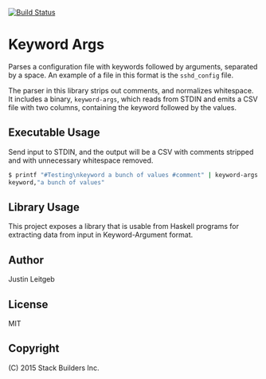 [![Build Status](https://travis-ci.org/stackbuilders/keyword-args.svg)](https://travis-ci.org/stackbuilders/keyword-args)

# Keyword Args

Parses a configuration file with keywords followed by arguments,
separated by a space. An example of a file in this format is the
`sshd_config` file.

The parser in this library strips out comments, and normalizes
whitespace. It includes a binary, `keyword-args`, which reads from
STDIN and emits a CSV file with two columns, containing the keyword
followed by the values.

## Executable Usage

Send input to STDIN, and the output will be a CSV with comments stripped and with unnecessary whitespace removed.

```bash
$ printf "#Testing\nkeyword a bunch of values #comment" | keyword-args
keyword,"a bunch of values"
```

## Library Usage

This project exposes a library that is usable from Haskell programs for extracting data from input in Keyword-Argument format.

## Author

Justin Leitgeb

## License

MIT

## Copyright

(C) 2015 Stack Builders Inc.
